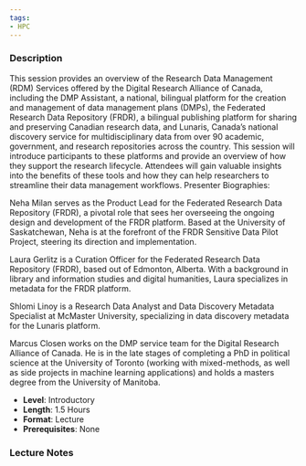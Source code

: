 ```yaml
---
tags:
- HPC
---
```

### Description
This session provides an overview of the Research Data Management (RDM) Services offered by the Digital Research Alliance of Canada, including the DMP Assistant, a national, bilingual platform for the creation and management of data management plans (DMPs), the Federated Research Data Repository (FRDR), a bilingual publishing platform for sharing and preserving Canadian research data, and Lunaris, Canada’s national discovery service for multidisciplinary data from over 90 academic, government, and research repositories across the country. This session will introduce participants to these platforms and provide an overview of how they support the research lifecycle. Attendees will gain valuable insights into the benefits of these tools and how they can help researchers to streamline their data management workflows.
Presenter Biographies:


Neha Milan serves as the Product Lead for the Federated Research Data Repository (FRDR), a pivotal role that sees her overseeing the ongoing design and development of the FRDR platform. Based at the University of Saskatchewan, Neha is at the forefront of the FRDR Sensitive Data Pilot Project, steering its direction and implementation. 


Laura Gerlitz is a Curation Officer for the Federated Research Data Repository (FRDR), based out of Edmonton, Alberta. With a background in library and information studies and digital humanities, Laura specializes in metadata for the FRDR platform.


Shlomi Linoy is a Research Data Analyst and Data Discovery Metadata Specialist at McMaster University, specializing in data discovery metadata for the Lunaris platform.


Marcus Closen works on the DMP service team for the Digital Research Alliance of Canada. He is in the late stages of completing a PhD in political science at the University of Toronto (working with mixed-methods, as well as side projects in machine learning applications) and holds a masters degree from the University of Manitoba. 


- **Level**: Introductory
- **Length**: 1.5 Hours
- **Format**: Lecture
- **Prerequisites**: None
### Lecture Notes

